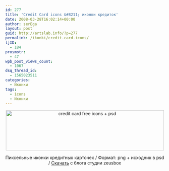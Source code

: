 ```yaml
---
id: 277
title: 'Credit Card icons &#8211; иконки кредиток'
date: 2008-03-28T16:02:14+00:00
author: serEga
layout: post
guid: http://artslab.info/?p=277
permalink: /ikonki/credit-card-icons/
ljID:
  - 184
prosmotr:
  - 47
wpb_post_views_count:
  - 1067
dsq_thread_id:
  - 1565023511
categories:
  - Иконки
tags:
  - icons
  - Иконки
---
```

<p style="text-align: center">
  <img src="http://www.zeusboxstudio.com/images/027_cc_icon_preview.png" title="credit card free icons + psd" alt="credit card free icons + psd" border="0" height="128" width="501" />
</p>

<p style="text-align: center">
  Пиксельные иконки кредитных карточек / Формат: png + исходник в psd / <a href="http://www.zeusboxstudio.com/blog/credit-card-web-icons" target="_blank">Скачать</a> с блога студии zeusbox
</p>